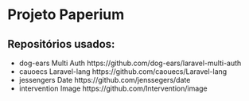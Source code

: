 # Projeto Paperium 

<h2>Repositórios usados:</h2>
<ul>
<li>dog-ears Multi Auth https://github.com/dog-ears/laravel-multi-auth</li>
<li>cauoecs Laravel-lang https://github.com/caouecs/Laravel-lang</li>
<li>jessengers Date https://github.com/jenssegers/date
<li>intervention Image https://github.com/Intervention/image</li>
</ul>
